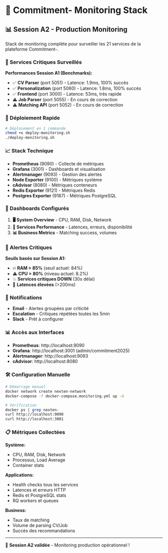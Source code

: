 # 🚀 Commitment- Monitoring Stack

## 📊 Session A2 - Production Monitoring

Stack de monitoring complète pour surveiller les 21 services de la plateforme Commitment-.

### 🎯 Services Critiques Surveillés

**Performances Session A1 (Benchmarks):**
- ✅ **CV Parser** (port 5051) - Latence: 1.9ms, 100% succès
- ✅ **Personalization** (port 5060) - Latence: 1.8ms, 100% succès  
- ✅ **Frontend** (port 3000) - Latence: 53ms, très rapide
- ⚠️ **Job Parser** (port 5055) - En cours de correction
- ⚠️ **Matching API** (port 5052) - En cours de correction

### 🚀 Déploiement Rapide

```bash
# Déploiement en 1 commande
chmod +x deploy-monitoring.sh
./deploy-monitoring.sh
```

### 📈 Stack Technique

- **Prometheus** (9090) - Collecte de métriques
- **Grafana** (3001) - Dashboards et visualisation
- **Alertmanager** (9093) - Gestion des alertes
- **Node Exporter** (9100) - Métriques système
- **cAdvisor** (8080) - Métriques conteneurs
- **Redis Exporter** (9121) - Métriques Redis
- **Postgres Exporter** (9187) - Métriques PostgreSQL

### 🎯 Dashboards Configurés

1. **🖥️ System Overview** - CPU, RAM, Disk, Network
2. **🚀 Services Performance** - Latences, erreurs, disponibilité
3. **📊 Business Metrics** - Matching success, volumes

### 🚨 Alertes Critiques

**Seuils basés sur Session A1:**
- 🔥 **RAM > 85%** (seuil actuel: 84%)
- ⚠️ **CPU > 80%** (niveau actuel: 8.2%)
- 💥 **Services critiques DOWN** (30s délai)
- 🐌 **Latences élevées** (>200ms)

### 🔔 Notifications

- **Email** - Alertes groupées par criticité
- **Escalation** - Critiques répétées toutes les 5min
- **Slack** - Prêt à configurer

### 📊 Accès aux Interfaces

- **Prometheus**: http://localhost:9090
- **Grafana**: http://localhost:3001 (admin/commitment2025)
- **Alertmanager**: http://localhost:9093
- **cAdvisor**: http://localhost:8080

### 🛠️ Configuration Manuelle

```bash
# Démarrage manuel
docker network create nexten-network
docker-compose -f docker-compose.monitoring.yml up -d

# Vérification
docker ps | grep nexten-
curl http://localhost:9090
curl http://localhost:3001
```

### 📋 Métriques Collectées

**Système:**
- CPU, RAM, Disk, Network
- Processus, Load Average
- Container stats

**Applications:**
- Health checks tous les services
- Latences et erreurs HTTP
- Redis et PostgreSQL stats
- RQ workers et queues

**Business:**
- Taux de matching
- Volume de parsing CV/Job
- Succès des recommandations

---

🚀 **Session A2 validée** - Monitoring production opérationnel !